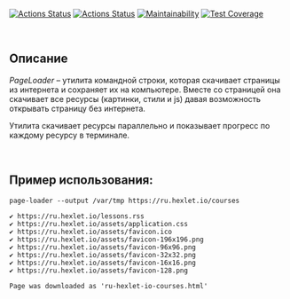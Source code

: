 [![Actions Status](https://github.com/mgrrtt/backend-project-lvl3/workflows/hexlet-check/badge.svg)](https://github.com/mgrrtt/backend-project-lvl3/actions)
[![Actions Status](https://github.com/mgrrtt/backend-project-lvl3/workflows/dev-checks/badge.svg)](https://github.com/mgrrtt/backend-project-lvl3/actions)
[![Maintainability](https://api.codeclimate.com/v1/badges/88a0a054978a0a1a0d00/maintainability)](https://codeclimate.com/github/mgrrtt/backend-project-lvl3/maintainability)
[![Test Coverage](https://api.codeclimate.com/v1/badges/88a0a054978a0a1a0d00/test_coverage)](https://codeclimate.com/github/mgrrtt/backend-project-lvl3/test_coverage)

&nbsp;
&nbsp;

## Описание
*PageLoader* – утилита командной строки, которая скачивает страницы из интернета и сохраняет их на компьютере. Вместе со страницей она скачивает все ресурсы (картинки, стили и js) давая возможность открывать страницу без интернета.

Утилита скачивает ресурсы параллельно и показывает прогресс по каждому ресурсу в терминале.

&nbsp;
&nbsp;

## Пример использования:

```
page-loader --output /var/tmp https://ru.hexlet.io/courses

✔ https://ru.hexlet.io/lessons.rss
✔ https://ru.hexlet.io/assets/application.css
✔ https://ru.hexlet.io/assets/favicon.ico
✔ https://ru.hexlet.io/assets/favicon-196x196.png
✔ https://ru.hexlet.io/assets/favicon-96x96.png
✔ https://ru.hexlet.io/assets/favicon-32x32.png
✔ https://ru.hexlet.io/assets/favicon-16x16.png
✔ https://ru.hexlet.io/assets/favicon-128.png

Page was downloaded as 'ru-hexlet-io-courses.html'
```
